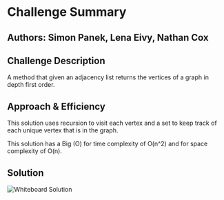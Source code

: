 # Challenge Summary

## Authors: Simon Panek, Lena Eivy, Nathan Cox

## Challenge Description

A method that given an adjacency list returns the vertices of a graph in depth first order.

## Approach & Efficiency

This solution uses recursion to visit each vertex and a set to keep track of each unique vertex that is in the graph.

This solution has a Big (O) for time complexity of O(n^2) and for space complexity of O(n).

## Solution

![Whiteboard Solution]()